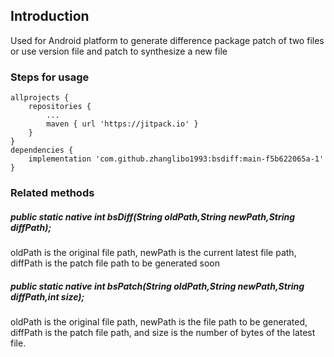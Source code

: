## Introduction

Used for Android platform to generate difference package patch of two files or use version file and patch to synthesize a new file
### Steps for usage
    allprojects {
        repositories {
            ...
            maven { url 'https://jitpack.io' }
        }
    }
    dependencies {
        implementation 'com.github.zhanglibo1993:bsdiff:main-f5b622065a-1'
    }
### Related methods

##### public static native int bsDiff(String oldPath,String newPath,String diffPath);
oldPath is the original file path, newPath is the current latest file path, diffPath is the patch file path to be generated soon

##### public static native int bsPatch(String oldPath,String newPath,String diffPath,int size);
oldPath is the original file path, newPath is the file path to be generated, diffPath is the patch file path, and size is the number of bytes of the latest file.
